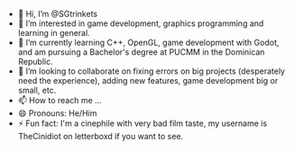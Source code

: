 - 👋 Hi, I’m @SGtrinkets
- 👀 I’m interested in game development, graphics programming and learning in general.
- 🌱 I’m currently learning C++, OpenGL, game development with Godot, and am pursuing a Bachelor's degree at PUCMM in the Dominican Republic.
- 💞️ I’m looking to collaborate on fixing errors on big projects (desperately need the experience), adding new features, game development big or small, etc.
- 📫 How to reach me ...
- 😄 Pronouns: He/Him
- ⚡ Fun fact: I'm a cinephile with very bad film taste, my username is TheCinidiot on letterboxd if you want to see.

<!---
SGtrinkets/SGtrinkets is a ✨ special ✨ repository because its `README.md` (this file) appears on your GitHub profile.
You can click the Preview link to take a look at your changes.
--->
